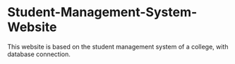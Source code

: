 # <h1><b>Student-Management-System-Website</b></h1>

This website is based on the student management system of a college, with database connection.
